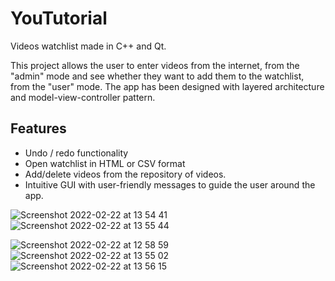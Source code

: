 # YouTutorial
Videos watchlist made in C++ and Qt.

This project allows the user to enter videos from the internet, from the "admin" mode and see whether they want to add them to the watchlist, from the "user" mode. The app has been designed with layered architecture and model-view-controller pattern.

## Features
* Undo / redo functionality
* Open watchlist in HTML or CSV format
* Add/delete videos from the repository of videos.
* Intuitive GUI with user-friendly messages to guide the user around the app.

![Screenshot 2022-02-22 at 13 54 41](https://user-images.githubusercontent.com/100039479/155143232-323b249c-c3d8-4b5b-a64e-ae5083cd4c4e.jpg)
![Screenshot 2022-02-22 at 13 55 44](https://user-images.githubusercontent.com/100039479/155143281-063ddeb1-30ee-43f2-899e-62bfdfccc222.jpg)

![Screenshot 2022-02-22 at 12 58 59](https://user-images.githubusercontent.com/100039479/155142995-e2874b3e-b36b-44e2-be51-be56607d32e4.jpg)
![Screenshot 2022-02-22 at 13 55 02](https://user-images.githubusercontent.com/100039479/155143459-c8ad5215-15e5-40ae-83f2-cef7887f0c52.jpg)
![Screenshot 2022-02-22 at 13 56 15](https://user-images.githubusercontent.com/100039479/155143472-1c00c8be-4d0e-492a-8db6-af20147afc09.jpg)


